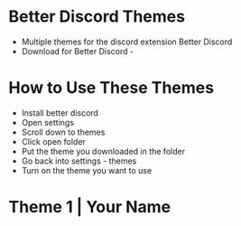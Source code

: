 # Better Discord Themes

 - Multiple themes for the discord extension Better Discord
 - Download for Better Discord - 

# How to Use These Themes 

 - Install better discord
 - Open settings
 - Scroll down to themes
 - Click open folder
 - Put the theme you downloaded in the folder
 - Go back into settings - themes
 - Turn on the theme you want to use

# Theme 1 | Your Name 
